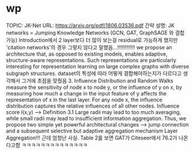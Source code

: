 # wp

TOPIC: JK-Net
URL: https://arxiv.org/pdf/1806.03536.pdf
간략 설명: JK networks = Jumping Knowledge Networks (GCN, GAT, GraphSAGE 와 결합 가능)
Introduction에서 2 layer보다 더 많이 보는걸 residual로 가능하게 했지만 'citation networks'의 경우 그렇지 않다고 말했음...!!!!!!!!!!!!
we propose an architecture that, as opposed to existing models, enables adaptive, structure-aware representations. Such representations are particularly interesting for representation learning on large complex graphs with diverse subgraph structures.
dataset의 특성에 따라 어떻게 결합해야하는지가 다르다고 생각해서 그거에 초점을 맞췄음
3. Influence Distribution and Random Walks
    measure the sensitivity of node x to node y, or the influence of y on x, by measuring how much a change in the input feature of y affects the representation of x in the last layer. For any node x, the influence distribution captures the relative influences of all other nodes.
    Influence score I(x,y) —> Definition 3.1
Large radii may lead to too much averaging, while small radii may lead to insufficient information aggregation. Thus, we propose two simple yet powerful architectural changes —> jump connection and a subsequent selective but adaptive aggregation mechanism
Layer Aggregation!!!
근데 엄청난 사실. Table 2를 보면 GAT가 Citeseer에서 76.2가 나온다고함 ㅋㅋㅋㅋㅋㅋㅋㅋㅋㅋㅋㅋㅋㅋ